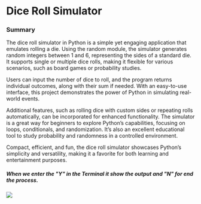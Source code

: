 <h1>
  Dice Roll Simulator
</h1>

<h3>
  Summary 
</h3>
<p>
  The dice roll simulator in Python is a simple yet engaging application that emulates rolling a die. Using the random module, the simulator generates random integers between 1 and 6, representing the sides of a standard die. It supports single or multiple dice rolls, making it flexible for various scenarios, such as board games or probability studies.

Users can input the number of dice to roll, and the program returns individual outcomes, along with their sum if needed. With an easy-to-use interface, this project demonstrates the power of Python in simulating real-world events.

Additional features, such as rolling dice with custom sides or repeating rolls automatically, can be incorporated for enhanced functionality. The simulator is a great way for beginners to explore Python’s capabilities, focusing on loops, conditionals, and randomization. It’s also an excellent educational tool to study probability and randomness in a controlled environment.

Compact, efficient, and fun, the dice roll simulator showcases Python’s simplicity and versatility, making it a favorite for both learning and entertainment purposes.
</p>
<h5>
  When we enter the "Y" in the Terminal it show the output and "N" for end the process.
</h5>
<img src= "output.png">
